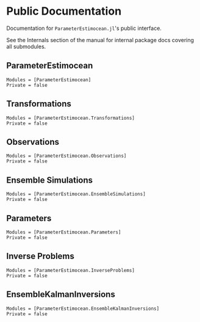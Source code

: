 # Public Documentation

Documentation for `ParameterEstimocean.jl`'s public interface.

See the Internals section of the manual for internal package docs covering all submodules.

## ParameterEstimocean

```@autodocs
Modules = [ParameterEstimocean]
Private = false
```

## Transformations

```@autodocs
Modules = [ParameterEstimocean.Transformations]
Private = false
```

## Observations

```@autodocs
Modules = [ParameterEstimocean.Observations]
Private = false
```

## Ensemble Simulations

```@autodocs
Modules = [ParameterEstimocean.EnsembleSimulations]
Private = false
```

## Parameters

```@autodocs
Modules = [ParameterEstimocean.Parameters]
Private = false
```

## Inverse Problems

```@autodocs
Modules = [ParameterEstimocean.InverseProblems]
Private = false
```

## EnsembleKalmanInversions

```@autodocs
Modules = [ParameterEstimocean.EnsembleKalmanInversions]
Private = false
```
